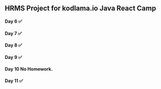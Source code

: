 ## HRMS Project for kodlama.io Java React Camp

#### Day 6 ✅

#### Day 7 ✅

#### Day 8 ✅

#### Day 9 ✅

#### Day 10 No Homework.

#### Day 11 ✅